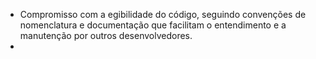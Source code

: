 - Compromisso com a egibilidade do código, seguindo convenções de nomenclatura e documentação que facilitam o entendimento e a manutenção por outros desenvolvedores.
- 